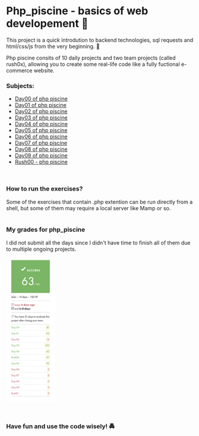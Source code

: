 # Php_piscine - basics of web developement 📧
This project is a quick introdution to backend technologies, sql requests and html/css/js from the very beginning. 📖

Php piscine consits of 10 daily projects and two team projects (called rush0x), allowing you to create some real-life code like a fully fuctional e-commerce website.
</br>

### Subjects:
* [Day00 of php piscine](https://github.com/psprawka/Php_piscine/day00/d00.en.pdf) 
* [Day01 of php piscine](https://github.com/psprawka/Php_piscine/day01/d01.en.pdf)
* [Day02 of php piscine](https://github.com/psprawka/Php_piscine/day02/d02.en.pdf)
* [Day03 of php piscine](https://github.com/psprawka/Php_piscine/day03/d03.en.pdf)
* [Day04 of php piscine](https://github.com/psprawka/Php_piscine/day04/d04.en.pdf)
* [Day05 of php piscine](https://github.com/psprawka/Php_piscine/day05/d05.en.pdf)
* [Day06 of php piscine](https://github.com/psprawka/Php_piscine/day06/d06.en.pdf)
* [Day07 of php piscine](https://github.com/psprawka/Php_piscine/day07/d07.en.pdf)
* [Day08 of php piscine](https://github.com/psprawka/Php_piscine/day08/d08.en.pdf)
* [Day09 of php piscine](https://github.com/psprawka/Php_piscine/day09/d09.en.pdf)
* [Rush00 - php piscine](https://github.com/psprawka/Php_piscine/rush00/rush00.en.pdf)
</br>


### How to run the exercises?
Some of the exercises that contain .php extention can be run directly from a shell, but some of them may require a local server like Mamp or so.
</br></br>



### My grades for php_piscine
I did not submit all the days since I didn't have time to finish all of them due to multiple ongoing projects.
<p float="left">
  <img src="imgs/score.png" width="26.4%"/>
</p>
</br>


### Have fun and use the code wisely! 🚔
